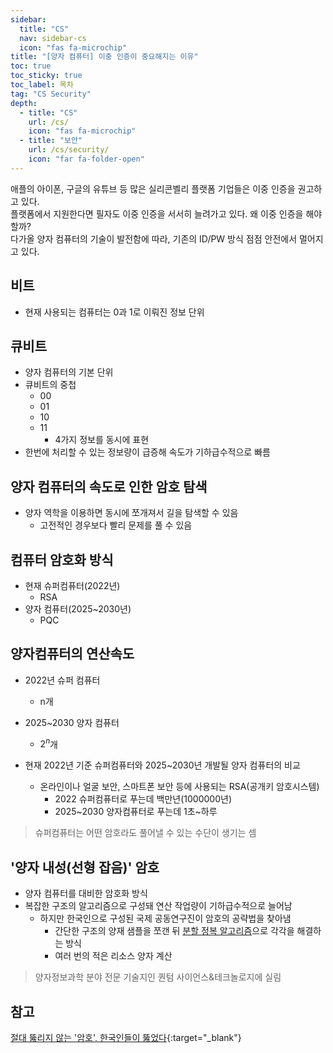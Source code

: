 ```yaml
---
sidebar:
  title: "CS"
  nav: sidebar-cs
  icon: "fas fa-microchip"
title: "[양자 컴퓨터] 이중 인증이 중요해지는 이유"
toc: true
toc_sticky: true
toc_label: 목차
tag: "CS Security"
depth:
  - title: "CS"
    url: /cs/
    icon: "fas fa-microchip"
  - title: "보안"
    url: /cs/security/
    icon: "far fa-folder-open"
---
```

애플의 아이폰, 구글의 유튜브 등 많은 실리콘벨리 플랫폼 기업들은 이중 인증을 권고하고 있다.  
플랫폼에서 지원한다면 필자도 이중 인증을 서서히 늘려가고 있다. 왜 이중 인증을 해야 할까?  
다가올 양자 컴퓨터의 기술이 발전함에 따라, 기존의 ID/PW 방식 점점 안전에서 멀어지고 있다.

## 비트
* 현재 사용되는 컴퓨터는 0과 1로 이뤄진 정보 단위

## 큐비트
* 양자 컴퓨터의 기본 단위
* 큐비트의 중첩
  * 00
  * 01
  * 10
  * 11
    * 4가지 정보를 동시에 표현
* 한번에 처리할 수 있는 정보량이 급증해 속도가 기하급수적으로 빠름

## 양자 컴퓨터의 속도로 인한 암호 탐색
* 양자 역학을 이용하면 동시에 쪼개져서 길을 탐색할 수 있음
  * 고전적인 경우보다 빨리 문제를 풀 수 있음

## 컴퓨터 암호화 방식
* 현재 슈퍼컴퓨터(2022년)
  * RSA
* 양자 컴퓨터(2025~2030년)
  * PQC
  
## 양자컴퓨터의 연산속도
* 2022년 슈퍼 컴퓨터
  * n개
* 2025~2030 양자 컴퓨터
  * $2^n$개

* 현재 2022년 기준 슈퍼컴퓨터와 2025~2030년 개발될 양자 컴퓨터의 비교
  * 온라인이나 얼굴 보안, 스마트폰 보안 등에 사용되는 RSA(공개키 암호시스템)
    * 2022 슈퍼컴퓨터로 푸는데 백만년(1000000년)
    * 2025~2030 양자컴퓨터로 푸는데 1초~하루

> 슈퍼컴퓨터는 어떤 암호라도 풀어낼 수 있는 수단이 생기는 셈

## '양자 내성(선형 잡음)' 암호
* 양자 컴퓨터를 대비한 암호화 방식
* 복잡한 구조의 알고리즘으로 구성돼 연산 작업량이 기하급수적으로 늘어남
  * 하지만 한국인으로 구성된 국제 공동연구진이 암호의 공략법을 찾아냄
    * 간단한 구조의 양재 샘플을 쪼갠 뒤 [<i class="fas fa-link"></i> 분할 정복 알고리즘](/algorithm/techniques/divide-and-conquer/)으로 각각을 해결하는 방식
    * 여러 번의 적은 리소스 양자 계산

> 양자정보과학 분야 전문 기술지인 퀀텀 사이언스&테크놀로지에 실림

## 참고
[<i class="fas fa-link"></i> 절대 뚫리지 않는 '암호', 한국인들이 뚫었다](https://www.youtube.com/watch?v=AFOMKoWKEs8&ab_channel=YTNnews){:target="_blank"}
